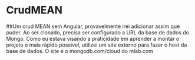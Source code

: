 # CrudMEAN
##Um crud MEAN sem Angular, provavelmente irei adicionar assim que puder.
Ao ser clonado, precisa ser configurado a URL da base de dados do Mongo. Como eu estava visando a praticidade em aprender a montar o projeto o mais rápido possivel, utilizei um site externo para fazer o host da base de dados.
O site é o mongodb.com/cloud do mlab.com
